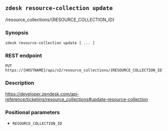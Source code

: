 ## `zdesk resource-collection update`

/resource_collections/{RESOURCE_COLLECTION_ID}

### Synopsis

    zdesk resource-collection update [ ... ]

### REST endpoint

    PUT https://{HOSTNAME}/api/v2/resource_collections/{RESOURCE_COLLECTION_ID}

### Description

https://developer.zendesk.com/api-reference/ticketing/resource_collections#update-resource-collection

### Positional parameters

* `RESOURCE_COLLECTION_ID`

